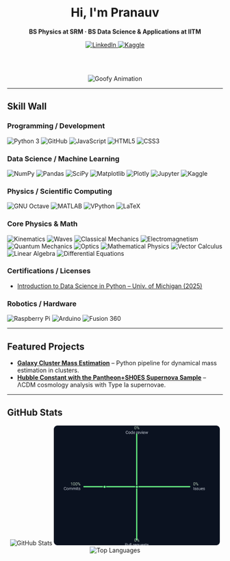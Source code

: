 <!-- HEADER -->
<div align="center">

# Hi, I'm Pranauv
**BS Physics at SRM · BS Data Science & Applications at IITM**

<a href="https://www.linkedin.com/in/pranauv-ch">
  <img src="https://img.shields.io/badge/LinkedIn-0A66C2?logo=linkedin&logoColor=white&style=for-the-badge" alt="LinkedIn"/>
</a>
<a href="https://kaggle.com/pranauvskandhan">
  <img src="https://img.shields.io/badge/Kaggle-20BEFF?logo=kaggle&logoColor=white&style=for-the-badge" alt="Kaggle"/>
</a>

<br/><br/>

<img src="https://media0.giphy.com/media/v1.Y2lkPTc5MGI3NjExbGFram9xNXdzcHZzcTh5dGxvMmdzeDhnN2N2Z3FoeGt4a3hmeXc4biZlcD12MV9pbnRlcm5hbF9naWZfYnlfaWQmY3Q9Zw/r88w2d7tHqazFwNEGN/giphy.gif"
     width="220" alt="Goofy Animation"/>

</div>

---

## Skill Wall

### Programming / Development
![Python 3](https://img.shields.io/badge/Python%203-3776AB?logo=python&logoColor=white&style=for-the-badge)
![GitHub](https://img.shields.io/badge/GitHub-181717?logo=github&logoColor=white&style=for-the-badge)
![JavaScript](https://img.shields.io/badge/JavaScript-F7DF1E?logo=javascript&logoColor=black&style=for-the-badge)
![HTML5](https://img.shields.io/badge/HTML5-E34F26?logo=html5&logoColor=white&style=for-the-badge)
![CSS3](https://img.shields.io/badge/CSS3-1572B6?logo=css3&logoColor=white&style=for-the-badge)

### Data Science / Machine Learning
![NumPy](https://img.shields.io/badge/NumPy-013243?logo=numpy&logoColor=white&style=for-the-badge)
![Pandas](https://img.shields.io/badge/pandas-150458?logo=pandas&logoColor=white&style=for-the-badge)
![SciPy](https://img.shields.io/badge/SciPy-8CAAE6?logo=scipy&logoColor=white&style=for-the-badge)
![Matplotlib](https://img.shields.io/badge/Matplotlib-11557C?logo=plotly&logoColor=white&style=for-the-badge)
![Plotly](https://img.shields.io/badge/Plotly-3F4F75?logo=plotly&logoColor=white&style=for-the-badge)
![Jupyter](https://img.shields.io/badge/Jupyter-F37626?logo=jupyter&logoColor=white&style=for-the-badge)
![Kaggle](https://img.shields.io/badge/Kaggle-20BEFF?logo=kaggle&logoColor=white&style=for-the-badge)

### Physics / Scientific Computing
![GNU Octave](https://img.shields.io/badge/GNU%20Octave-0790C0?logo=octave&logoColor=white&style=for-the-badge)
![MATLAB](https://img.shields.io/badge/MATLAB-E95420?logo=mathworks&logoColor=white&style=for-the-badge)
![VPython](https://img.shields.io/badge/VPython-FF6600?style=for-the-badge&logo=python&logoColor=white)
![LaTeX](https://img.shields.io/badge/LaTeX-008080?logo=latex&logoColor=white&style=for-the-badge)

### Core Physics & Math
![Kinematics](https://img.shields.io/badge/Kinematics-2E8B57?style=for-the-badge)
![Waves](https://img.shields.io/badge/Waves-1CA9C9?style=for-the-badge)
![Classical Mechanics](https://img.shields.io/badge/Classical%20Mechanics-004080?style=for-the-badge)
![Electromagnetism](https://img.shields.io/badge/Electromagnetism-1E90FF?style=for-the-badge)
![Quantum Mechanics](https://img.shields.io/badge/Quantum%20Mechanics-6A0DAD?style=for-the-badge)
![Optics](https://img.shields.io/badge/Optics-4682B4?style=for-the-badge)
![Mathematical Physics](https://img.shields.io/badge/Mathematical%20Physics-2F4F4F?style=for-the-badge)
![Vector Calculus](https://img.shields.io/badge/Vector%20Calculus-006400?style=for-the-badge)
![Linear Algebra](https://img.shields.io/badge/Linear%20Algebra-191970?style=for-the-badge)
![Differential Equations](https://img.shields.io/badge/Differential%20Equations-800000?style=for-the-badge)

### Certifications / Licenses
- [Introduction to Data Science in Python – Univ. of Michigan (2025)](https://coursera.org/share/e83386551c79adbc9ba0fc4848919933)

### Robotics / Hardware
![Raspberry Pi](https://img.shields.io/badge/Raspberry%20Pi-A22846?logo=raspberrypi&logoColor=white&style=for-the-badge)
![Arduino](https://img.shields.io/badge/Arduino-00979D?logo=arduino&logoColor=white&style=for-the-badge)
![Fusion 360](https://img.shields.io/badge/Fusion%20360-FF6C37?logo=autodesk&logoColor=white&style=for-the-badge)

---

## Featured Projects
- [**Galaxy Cluster Mass Estimation**](https://github.com/pranauvskandhan/Astrophysics-Research/tree/main/Dynamical%20Mass%20Estimation%20of%20a%20Galaxy%20Star) – Python pipeline for dynamical mass estimation in clusters.  
- [**Hubble Constant with the Pantheon+SH0ES Supernova Sample**](https://github.com/pranauvskandhan/Astrophysics-Research/tree/main/Hubble%20Constant) – ΛCDM cosmology analysis with Type Ia supernovae.

---

## GitHub Stats

<p align="center">
  <img src="https://github-readme-stats.vercel.app/api?username=pranauvskandhan&show_icons=true&theme=tokyonight&count_private=true&include_all_commits=true&cache_seconds=1800&v=1762020932" alt="GitHub Stats" height="220">
 <img src="https://raw.githubusercontent.com/pranauvskandhan/pranauvskandhan/main/contrib-radar.svg?v=1762020932" alt="Contribution Radar" height="280">
 <img src="https://github-readme-stats.vercel.app/api/top-langs/?username=pranauvskandhan&layout=compact&theme=tokyonight&cache_seconds=1800&v=1762020932" alt="Top Languages" height="220">
</p>
